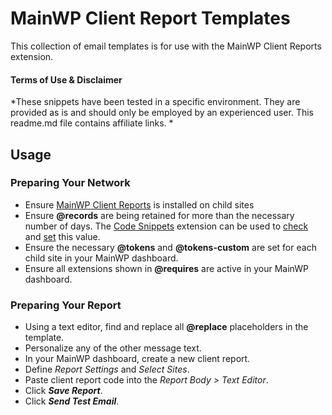 # MainWP Client Report Templates
This collection of email templates is for use with the MainWP Client Reports extension.

#### Terms of Use & Disclaimer
*These snippets have been tested in a specific environment. They are provided as is and should only be employed by an experienced user. This readme.md file contains affiliate links. *

## Usage

### Preparing Your Network
+ Ensure [MainWP Client Reports](https://twhl.xyz/mwp-cr/) is installed on child sites
+ Ensure **@records** are being retained for more than the necessary number of days. The [Code Snippets](https://twhl.xyz/mwp-cs/) extension can be used to [check](https://github.com/uamv/snippets-mainwp-code-snippets/blob/master/child-report-period-get.php) and [set](https://github.com/uamv/snippets-mainwp-code-snippets/blob/master/child-report-period-set.php) this value.
+ Ensure the necessary **@tokens** and **@tokens-custom** are set for each child site in your MainWP dashboard.
+ Ensure all extensions shown in **@requires** are active in your MainWP dashboard.

### Preparing Your Report
+ Using a text editor, find and replace all **@replace** placeholders in the template.
+ Personalize any of the other message text.
+ In your MainWP dashboard, create a new client report.
+ Define *Report Settings* and *Select Sites*.
+ Paste client report code into the *Report Body > Text Editor*.
+ Click ***Save Report***.
+ Click ***Send Test Email***.
